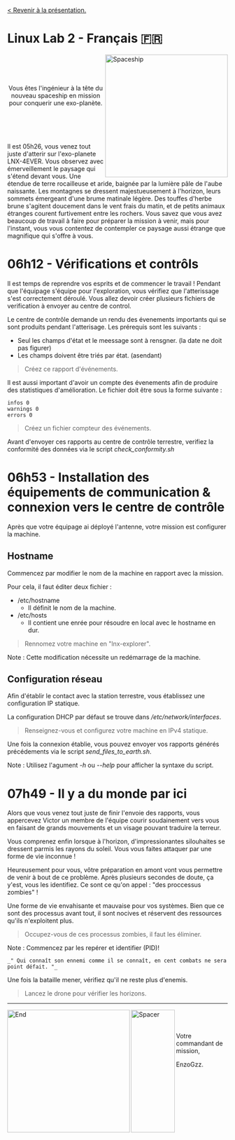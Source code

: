 ﻿[< Revenir à la présentation.](/README.md)
# Linux Lab 2 - Français 🇫🇷 

<img align="right" alt="Spaceship" src="/assets/end.png" width="280px"/>

<br/>
<br/>
<br/>
<br/>
<div align="center">
Vous êtes l'ingénieur à la tête du nouveau spaceship en mission pour conquerir une exo-planète. 
</div>
<br/>
<br/>
<br/>
<br/>

Il est 05h26, vous venez tout juste d'atterir sur l'exo-planete LNX-4EVER. Vous observez avec émerveillement le paysage qui s'étend devant vous. Une étendue de terre rocailleuse et aride, baignée par la lumière pâle de l'aube naissante. Les montagnes se dressent majestueusement à l'horizon, leurs sommets émergeant d'une brume matinale légère. Des touffes d'herbe brune s'agitent doucement dans le vent frais du matin, et de petits animaux étranges courent furtivement entre les rochers. Vous savez que vous avez beaucoup de travail à faire pour préparer la mission à venir, mais pour l'instant, vous vous contentez de contempler ce paysage aussi étrange que magnifique qui s'offre à vous. 

# 06h12 - Vérifications et contrôls

Il est temps de reprendre vos esprits et de commencer le travail ! Pendant que l'équipage s'équipe pour l'exploration, vous vérifiez que l'atterissage s'est correctement déroulé.
Vous allez devoir créer plusieurs fichiers de verification à envoyer au centre de control.

Le centre de contrôle demande un rendu des évenements importants qui se sont produits pendant l'atterisage.
Les prérequis sont les suivants :
- Seul les champs d'état et le meessage sont à rensgner. (la date ne doit pas figurer)
- Les champs doivent être triés par état. (asendant)
> Créez ce rapport d'événements.

Il est aussi important d'avoir un compte des évenements afin de produire des statistiques d'amélioration.
Le fichier doit être sous la forme suivante :
```
infos 0
warnings 0
errors 0
```
> Créez un fichier compteur des événements.

Avant d'envoyer ces rapports au centre de contrôle terrestre, verifiez la conformité des données via le script _check\_conformity.sh_

# 06h53 - Installation des équipements de communication & connexion vers le centre de contrôle

Après que votre équipage ai déployé l'antenne, votre mission est configurer la machine.

## Hostname

Commencez par modifier le nom de la machine en rapport avec la mission.

Pour cela, il faut éditer deux fichier :
- /etc/hostname
    - Il définit le nom de la machine.
- /etc/hosts
    - Il contient une enrée pour résoudre en local avec le hostname en dur.

> Rennomez votre machine en "lnx-explorer".

Note : Cette modification nécessite un redémarrage de la machine.

## Configuration réseau

Afin d'établir le contact avec la station terrestre, vous établissez une configuration IP statique.

La configuration DHCP par défaut se trouve dans _/etc/network/interfaces_.

> Renseignez-vous et configurez votre machine en IPv4 statique.

Une fois la connexion établie, vous pouvez envoyer vos rapports générés précédements via le script _send\_files\_to\_earth.sh_.

Note : Utilisez l'agument _-h_ ou _--help_ pour afficher la syntaxe du script.

# 07h49 - Il y a du monde par ici

Alors que vous venez tout juste de finir l'envoie des rapports, vous appercevez Victor un membre de l'équipe courir soudainement vers vous en faisant de grands mouvements et un visage pouvant traduire la terreur.

Vous comprenez enfin lorsque à l'horizon, d'impressionantes silouhaites se dressent parmis les rayons du soleil. Vous vous faites attaquer par une forme de vie inconnue !

Heureusement pour vous, vôtre préparation en amont vont vous permettre de venir à bout de ce problème. Après plusieurs secondes de doute, ça y'est, vous les identifiez. Ce sont ce qu'on appel : "des proccessus zombies" !

Une forme de vie envahisante et mauvaise pour vos systèmes. Bien que ce sont des processus avant tout, il sont nocives et réservent des ressources qu'ils n'exploitent plus.

> Occupez-vous de ces processus zombies, il faut les éliminer.

Note : Commencez par les repérer et identifier (PID)! 
    
    _" Qui connaît son ennemi comme il se connaît, en cent combats ne sera point défait. "_

Une fois la bataille mener, vérifiez qu'il ne reste plus d'enemis.

> Lancez le drone pour vérifier les horizons.


---

<img align="left" alt="End" src="/assets/end.png" width="280px"/> 
<img align="left" alt="Spacer" src="/assets/spacer.png" width="100px" height="280px"/>  

<br/>
<br/>
<br/>
Votre commandant de mission,

EnzoGzz.


